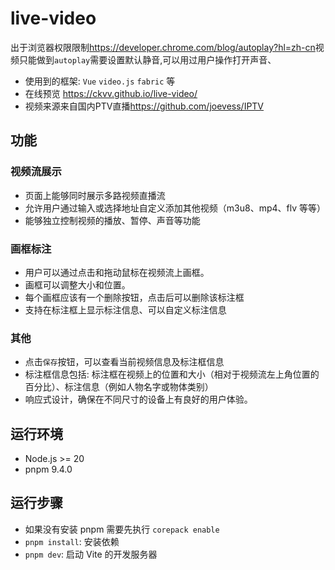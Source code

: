 # live-video

出于浏览器权限限制<https://developer.chrome.com/blog/autoplay?hl=zh-cn>视频只能做到`autoplay`需要设置默认静音,可以用过用户操作打开声音、

+ 使用到的框架: `Vue` `video.js` `fabric` 等
+ 在线预览 <https://ckvv.github.io/live-video/>
+ 视频来源来自国内PTV直播<https://github.com/joevess/IPTV>

## 功能

### 视频流展示

+ 页面上能够同时展示多路视频直播流
+ 允许用户通过输入或选择地址自定义添加其他视频（m3u8、mp4、flv 等等）
+ 能够独立控制视频的播放、暂停、声音等功能

### 画框标注

+ 用户可以通过点击和拖动鼠标在视频流上画框。
+ 画框可以调整大小和位置。
+ 每个画框应该有一个删除按钮，点击后可以删除该标注框
+ 支持在标注框上显示标注信息、可以自定义标注信息

### 其他

+ 点击`保存`按钮，可以查看当前视频信息及标注框信息
+ 标注框信息包括: 标注框在视频上的位置和大小（相对于视频流左上角位置的百分比）、标注信息（例如人物名字或物体类别）
+ 响应式设计，确保在不同尺寸的设备上有良好的用户体验。

## 运行环境

+ Node.js >= 20
+ pnpm 9.4.0

## 运行步骤

+ 如果没有安装 pnpm 需要先执行 `corepack enable`
+ `pnpm install`: 安装依赖
+ `pnpm dev`: 启动 Vite 的开发服务器
